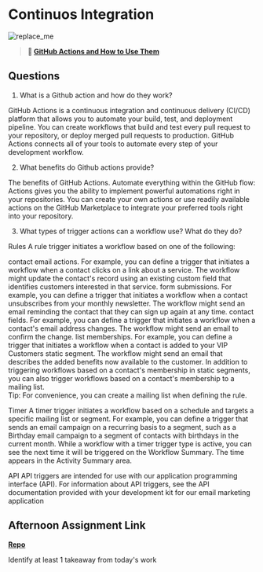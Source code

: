# Continuos Integration

![replace_me](https://codeworks.blob.core.windows.net/public/assets/img/illustrations/placeholder.svg)

> **📖 [GitHub Actions and How to Use Them](https://codeworksacademy.com/fs-student-guide/resources/wk8-9/05-Github-Actions)**

## Questions

1. What is a Github action and how do they work?

GitHub Actions is a continuous integration and continuous delivery (CI/CD) platform that allows you to automate your build, test, and deployment pipeline. You can create workflows that build and test every pull request to your repository, or deploy merged pull requests to production. GitHub Actions connects all of your tools to automate every step of your development workflow.

2. What benefits do Github actions provide?

The benefits of GitHub Actions. Automate everything within the GitHub flow: Actions gives you the ability to implement powerful automations right in your repositories. You can create your own actions or use readily available actions on the GitHub Marketplace to integrate your preferred tools right into your repository.

3. What types of trigger actions can a workflow use? What do they do?

Rules
A rule trigger initiates a workflow based on one of the following:

contact email actions. For example, you can define a trigger that initiates a workflow when a contact clicks on a link about a service. The workflow might update the contact's record using an existing custom field that identifies customers interested in that service.
form submissions. For example, you can define a trigger that initiates a workflow when a contact unsubscribes from your monthly newsletter. The workflow might send an email reminding the contact that they can sign up again at any time.
contact fields. For example, you can define a trigger that initiates a workflow when a contact's email address changes. The workflow might send an email to confirm the change.
list memberships. For example, you can define a trigger that initiates a workflow when a contact is added to your VIP Customers static segment. The workflow might send an email that describes the added benefits now available to the customer. In addition to triggering workflows based on a contact's membership in static segments, you can also trigger workflows based on a contact's membership to a mailing list.  
Tip: For convenience, you can create a mailing list when defining the rule.

Timer
A timer trigger initiates a workflow based on a schedule and targets a specific mailing list or segment. For example, you can define a trigger that sends an email campaign on a recurring basis to a segment, such as a Birthday email campaign to a segment of contacts with birthdays in the current month. While a workflow with a timer trigger type is active, you can see the next time it will be triggered on the Workflow Summary. The time appears in the Activity Summary area.

API
API triggers are intended for use with our application programming interface (API). For information about API triggers, see the API documentation provided with your development kit for our email marketing application

## Afternoon Assignment Link

**[Repo](https://github.com/fullmer24/<ASSIGNMENT_REPO>)**

Identify at least 1 takeaway from today's work
